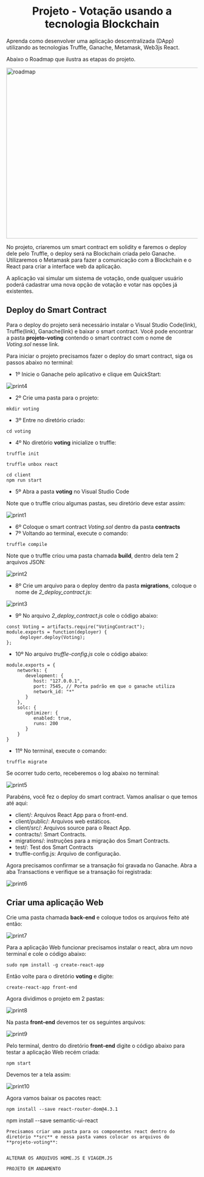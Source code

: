 <h1 align="center">Projeto - Votação usando a tecnologia Blockchain</h1>

Aprenda como desenvolver uma aplicação descentralizada (DApp) utilizando as tecnologias Truffle, Ganache, Metamask, Web3js React.

Abaixo o Roadmap que ilustra as etapas do projeto.

<img src="Roadmap2.jpg" alt="roadmap" width="800" height="450">

No projeto, criaremos um smart contract em solidity e faremos o deploy dele pelo Truffle, o deploy será na Blockchain criada pelo Ganache.
Utilizaremos o Metamask para fazer a comunicação com a Blockchain e o React para criar a interface web da aplicação. 

A aplicação vai simular um sistema de votação, onde qualquer usuário poderá cadastrar uma nova opção de votação e votar nas opções já existentes.


## Deploy do Smart Contract

Para o deploy do projeto será necessário instalar o Visual Studio Code(link), Truffle(link), Ganache(link) e baixar o smart contract.
Você pode encontrar a pasta **projeto-voting** contendo o smart contract com o nome de _Voting.sol_ nesse link. 

Para iniciar o projeto precisamos fazer o deploy do smart contract, siga os passos abaixo no terminal:

- 1º Inicie o Ganache pelo aplicativo e clique em QuickStart:

<img src="print4.png" alt="print4">

- 2º Crie uma pasta para o projeto:
```
mkdir voting
```
- 3º Entre no diretório criado:
```
cd voting
```
- 4º No diretório **voting** inicialize o truffle:
```
truffle init

truffle unbox react

cd client
npm run start

```

- 5º Abra a pasta **voting** no Visual Studio Code

Note que o truffle criou algumas pastas, seu diretório deve estar assim:

<img src="print1.png" alt="print1">

- 6º Coloque o smart contract _Voting.sol_ dentro da pasta **contracts**
- 7º Voltando ao terminal, execute o comando:
```
truffle compile
```

Note que o truffle criou uma pasta chamada **build**, dentro dela tem 2 arquivos JSON: 

<img src="print2.png" alt="print2">

- 8º Crie um arquivo para o deploy dentro da pasta **migrations**, coloque o nome de _2_deploy_contract.js_:

<img src="print3.png" alt="print3">

- 9º No arquivo _2_deploy_contract.js_ cole o código abaixo:
```
const Voting = artifacts.require("VotingContract");
module.exports = function(deployer) {
     deployer.deploy(Voting);
};
```
- 10º No arquivo _truffle-config.js_ cole o código abaixo:
```
module.exports = {
    networks: {
       development: {
          host: "127.0.0.1",
          port: 7545, // Porta padrão em que o ganache utiliza
          network_id: "*"
       }
    }, 
    solc: {
       optimizer: {
          enabled: true,
          runs: 200
       }
    }
}
```
- 11º No terminal, execute o comando:
```
truffle migrate
```

Se ocorrer tudo certo, receberemos o log abaixo no terminal:

<img src="print5.png" alt="print5">


Parabéns, você fez o deploy do smart contract. Vamos analisar o que temos até aqui:

- client/: Arquivos React App para o front-end.
- client/public/: Arquivos web estáticos.
- client/src/: Arquivos source para o React App.
- contracts/: Smart Contracts.
- migrations/: instruções para a migração dos Smart Contracts.
- test/: Test dos Smart Contracts
- truffle-config.js: Arquivo de configuração.

Agora precisamos confirmar se a transação foi gravada no Ganache. Abra a aba Transactions e verifique se a transação foi registrada:

<img src="print6.png" alt="print6">


## Criar uma aplicação Web

Crie uma pasta chamada **back-end** e coloque todos os arquivos feito até então:

<img src="print7.png" alt="print7">


Para a aplicação Web funcionar precisamos instalar o react, abra um novo terminal e cole o código abaixo:
```
sudo npm install -g create-react-app
```

Então volte para o diretório **voting** e digite:
```
create-react-app front-end
```
Agora dividimos o projeto em 2 pastas:

<img src="print8.png" alt="print8">

Na pasta **front-end** devemos ter os seguintes arquivos:

<img src="print9.png" alt="print9">

Pelo terminal, dentro do diretório **front-end** digite o código abaixo para testar a aplicação Web recém criada:
```
npm start
```
Devemos ter a tela assim:

<img src="print10.png" alt="print10">

Agora vamos baixar os pacotes react:
```
npm install --save react-router-dom@4.3.1

```
npm install --save semantic-ui-react
```
Precisamos criar uma pasta para os componentes react dentro do diretório **src** e nessa pasta vamos colocar os arquivos do **projeto-voting**:


ALTERAR OS ARQUIVOS HOME.JS E VIAGEM.JS

PROJETO EM ANDAMENTO







